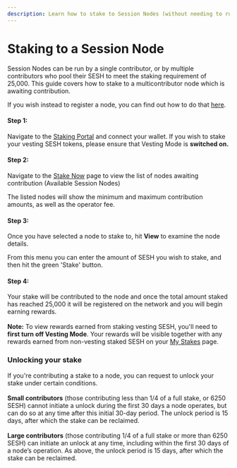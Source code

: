 ```yaml
---
description: Learn how to stake to Session Nodes (without needing to run your own node).
---
```


# Staking to a Session Node

Session Nodes can be run by a single contributor, or by multiple contributors who pool their SESH to meet the staking requirement of 25,000. This guide covers how to stake to a multicontributor node which is awaiting contribution.&#x20;

If you wish instead to register a node, you can find out how to do that [here](running-a-session-node/).

#### Step 1:

Navigate to the [Staking Portal](https://stake.getsession.org/) and connect your wallet. If you wish to stake your vesting SESH tokens, please ensure that Vesting Mode is **switched on.**&#x20;

#### Step 2:

Navigate to the [Stake Now](https://stake.getsession.org/stake) page to view the list of nodes awaiting contribution (Available Session Nodes)

The listed nodes will show the minimum and maximum contribution amounts, as well as the operator fee.&#x20;

#### Step 3:&#x20;

Once you have selected a node to stake to, hit **View** to examine the node details.

From this menu you can enter the amount of SESH you wish to stake, and then hit the green 'Stake' button.&#x20;

#### Step 4:

Your stake will be contributed to the node and once the total amount staked has reached 25,000 it will be registered on the network and you will begin earning rewards. \
\
**Note:** To view rewards earned from staking vesting SESH, you'll need to **first turn off Vesting Mode**. Your rewards will be visible together with any rewards earned from non-vesting staked SESH on your [My Stakes](https://stake.getsession.org/mystakes) page.&#x20;

### Unlocking your stake

If you're contributing a stake to a node, you can request to unlock your stake under certain conditions. \
\
**Small contributors** (those contributing less than 1/4 of a full stake, or 6250 SESH) cannot initiate a unlock during the first 30 days a node operates, but can do so at any time after this initial 30-day period. The unlock period is 15 days, after which the stake can be reclaimed. \
\
**Large contributors** (those contributing 1/4 of a full stake or more than 6250 SESH) can initiate an unlock at any time, including within the first 30 days of a node’s operation. As above, the unlock period is 15 days, after which the stake can be reclaimed.

